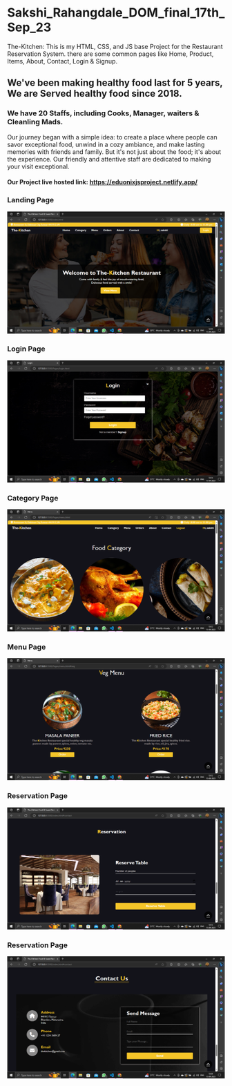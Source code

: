 # Sakshi_Rahangdale_DOM_final_17th_Sep_23
The-Kitchen: This is my HTML, CSS, and JS base Project for the Restaurant  Reservation System. there are some common pages like Home, Product, Items, About, Contact, Login &amp; Signup. 

## We've been making healthy food last for 5 years, We are Served healthy food since 2018.
### We have 20 Staffs, including Cooks, Manager, waiters & Cleanling Mads.
Our journey began with a simple idea: to create a place where people can savor exceptional food, unwind in a cozy ambiance, and make lasting memories with friends and family.
But it's not just about the food; it's about the experience. Our friendly and attentive staff are dedicated to making your visit exceptional.

#### Our Project live hosted link: https://eduonixjsproject.netlify.app/

### Landing Page
![Screenshot](./Images/Landingpage.png)
### Login Page
![Screenshot](./Images/Loginpage.png)
### Category Page
![Screenshot](./Images/Categorypage.png)
### Menu Page
![Screenshot](./Images/Menupage.png)
### Reservation Page
![Screenshot](./Images/Reservationpage.png)

### Reservation Page
![Screenshot](./Images/Contactpage.png)